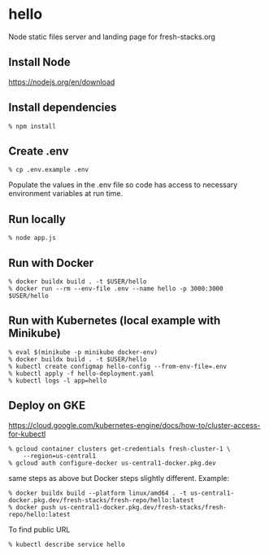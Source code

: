 # hello
Node static files server and landing page for fresh-stacks.org

## Install Node

https://nodejs.org/en/download

## Install dependencies

`% npm install`

## Create .env
```
% cp .env.example .env
```

Populate the values in the .env file so code has access to necessary environment variables at run time.

## Run locally

`% node app.js`

## Run with Docker
```
% docker buildx build . -t $USER/hello
% docker run --rm --env-file .env --name hello -p 3000:3000 $USER/hello
```

## Run with Kubernetes (local example with Minikube)
```
% eval $(minikube -p minikube docker-env)
% docker buildx build . -t $USER/hello
% kubectl create configmap hello-config --from-env-file=.env
% kubectl apply -f hello-deployment.yaml
% kubectl logs -l app=hello
```

## Deploy on GKE

https://cloud.google.com/kubernetes-engine/docs/how-to/cluster-access-for-kubectl

```
% gcloud container clusters get-credentials fresh-cluster-1 \
    --region=us-central1
% gcloud auth configure-docker us-central1-docker.pkg.dev
```

same steps as above but Docker steps slightly different. Example:
```
% docker buildx build --platform linux/amd64 . -t us-central1-docker.pkg.dev/fresh-stacks/fresh-repo/hello:latest
% docker push us-central1-docker.pkg.dev/fresh-stacks/fresh-repo/hello:latest
```

To find public URL
```
% kubectl describe service hello
```
